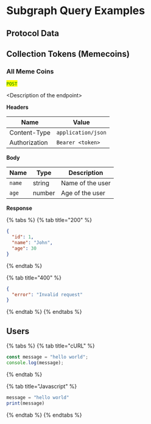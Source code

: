 # Subgraph Query Examples



## Protocol Data



## Collection Tokens (Memecoins)

### All Meme Coins

<mark style="color:green;">`POST`</mark>&#x20;

\<Description of the endpoint>

**Headers**

| Name          | Value              |
| ------------- | ------------------ |
| Content-Type  | `application/json` |
| Authorization | `Bearer <token>`   |

**Body**

| Name   | Type   | Description      |
| ------ | ------ | ---------------- |
| `name` | string | Name of the user |
| `age`  | number | Age of the user  |

**Response**

{% tabs %}
{% tab title="200" %}
```json
{
  "id": 1,
  "name": "John",
  "age": 30
}
```
{% endtab %}

{% tab title="400" %}
```json
{
  "error": "Invalid request"
}
```
{% endtab %}
{% endtabs %}



## Users

{% tabs %}
{% tab title="cURL" %}
```javascript
const message = "hello world";
console.log(message);
```
{% endtab %}

{% tab title="Javascript" %}
```javascript
message = "hello world"
print(message)
```
{% endtab %}
{% endtabs %}

